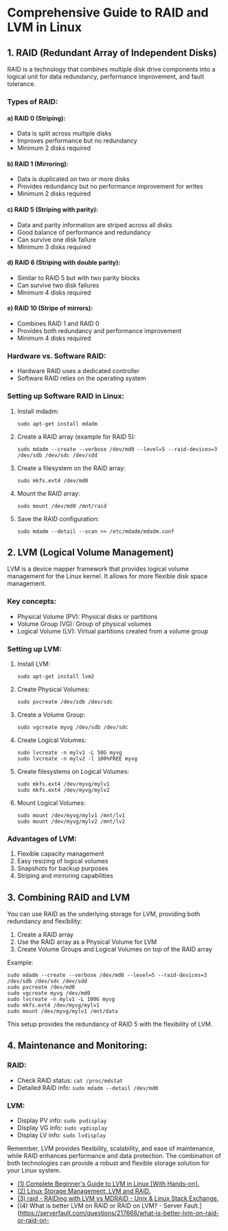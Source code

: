 # Comprehensive Guide to RAID and LVM in Linux

## 1. RAID (Redundant Array of Independent Disks)

RAID is a technology that combines multiple disk drive components into a logical unit for data redundancy, performance improvement, and fault tolerance.

### Types of RAID:

#### a) RAID 0 (Striping):
- Data is split across multiple disks
- Improves performance but no redundancy
- Minimum 2 disks required

#### b) RAID 1 (Mirroring):
- Data is duplicated on two or more disks
- Provides redundancy but no performance improvement for writes
- Minimum 2 disks required

#### c) RAID 5 (Striping with parity):
- Data and parity information are striped across all disks
- Good balance of performance and redundancy
- Can survive one disk failure
- Minimum 3 disks required

#### d) RAID 6 (Striping with double parity):
- Similar to RAID 5 but with two parity blocks
- Can survive two disk failures
- Minimum 4 disks required

#### e) RAID 10 (Stripe of mirrors):
- Combines RAID 1 and RAID 0
- Provides both redundancy and performance improvement
- Minimum 4 disks required

### Hardware vs. Software RAID:
- Hardware RAID uses a dedicated controller
- Software RAID relies on the operating system

### Setting up Software RAID in Linux:

1. Install mdadm:
   ```
   sudo apt-get install mdadm
   ```

2. Create a RAID array (example for RAID 5):
   ```
   sudo mdadm --create --verbose /dev/md0 --level=5 --raid-devices=3 /dev/sdb /dev/sdc /dev/sdd
   ```

3. Create a filesystem on the RAID array:
   ```
   sudo mkfs.ext4 /dev/md0
   ```

4. Mount the RAID array:
   ```
   sudo mount /dev/md0 /mnt/raid
   ```

5. Save the RAID configuration:
   ```
   sudo mdadm --detail --scan >> /etc/mdadm/mdadm.conf
   ```

## 2. LVM (Logical Volume Management)

LVM is a device mapper framework that provides logical volume management for the Linux kernel. It allows for more flexible disk space management.

### Key concepts:

- Physical Volume (PV): Physical disks or partitions
- Volume Group (VG): Group of physical volumes
- Logical Volume (LV): Virtual partitions created from a volume group

### Setting up LVM:

1. Install LVM:
   ```
   sudo apt-get install lvm2
   ```

2. Create Physical Volumes:
   ```
   sudo pvcreate /dev/sdb /dev/sdc
   ```

3. Create a Volume Group:
   ```
   sudo vgcreate myvg /dev/sdb /dev/sdc
   ```

4. Create Logical Volumes:
   ```
   sudo lvcreate -n mylv1 -L 50G myvg
   sudo lvcreate -n mylv2 -l 100%FREE myvg
   ```

5. Create filesystems on Logical Volumes:
   ```
   sudo mkfs.ext4 /dev/myvg/mylv1
   sudo mkfs.ext4 /dev/myvg/mylv2
   ```

6. Mount Logical Volumes:
   ```
   sudo mount /dev/myvg/mylv1 /mnt/lv1
   sudo mount /dev/myvg/mylv2 /mnt/lv2
   ```

### Advantages of LVM:

1. Flexible capacity management
2. Easy resizing of logical volumes
3. Snapshots for backup purposes
4. Striping and mirroring capabilities

## 3. Combining RAID and LVM

You can use RAID as the underlying storage for LVM, providing both redundancy and flexibility:

1. Create a RAID array
2. Use the RAID array as a Physical Volume for LVM
3. Create Volume Groups and Logical Volumes on top of the RAID array

Example:

```
sudo mdadm --create --verbose /dev/md0 --level=5 --raid-devices=3 /dev/sdb /dev/sdc /dev/sdd
sudo pvcreate /dev/md0
sudo vgcreate myvg /dev/md0
sudo lvcreate -n mylv1 -L 100G myvg
sudo mkfs.ext4 /dev/myvg/mylv1
sudo mount /dev/myvg/mylv1 /mnt/data
```

This setup provides the redundancy of RAID 5 with the flexibility of LVM.

## 4. Maintenance and Monitoring:

### RAID:
- Check RAID status: `cat /proc/mdstat`
- Detailed RAID info: `sudo mdadm --detail /dev/md0`

### LVM:
- Display PV info: `sudo pvdisplay`
- Display VG info: `sudo vgdisplay`
- Display LV info: `sudo lvdisplay`

Remember, LVM provides flexibility, scalability, and ease of maintenance, while RAID enhances performance and data protection. The combination of both technologies can provide a robust and flexible storage solution for your Linux system.
- [(1) Complete Beginner's Guide to LVM in Linux [With Hands-on].](https://linuxhandbook.com/lvm-guide/.)
- [(2) Linux Storage Management: LVM and RAID.](https://linuxhall.org/linux-storage-management-lvm-and-raid/.)
- [(3) raid - RAIDing with LVM vs MDRAID - Unix & Linux Stack Exchange.](https://unix.stackexchange.com/questions/150644/raiding-with-lvm-vs-mdraid-pros-and-cons.)
- [(4) What is better LVM on RAID or RAID on LVM? - Server Fault.](https://serverfault.com/questions/217666/what-is-better-lvm-on-raid-or-raid-on-